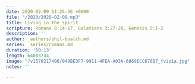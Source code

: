 ```yaml
---
date: 2020-02-09 11:25:36 +0000
file: "/2020/2020-02-09.mp3"
title: Living in the spirit
scripture: Romans 8:14-17, Galatians 3:27-28, Genesis 5:1-2
description: ''
author: _authors/phil-boalch.md
series: _series/romans.md
duration: '50:13'
length: 64803734
image: "/v1570217406/049BE3F7-9911-4FEA-A03A-6869ECC676B7_fviz1a.jpg"
notes: ''

---
```

